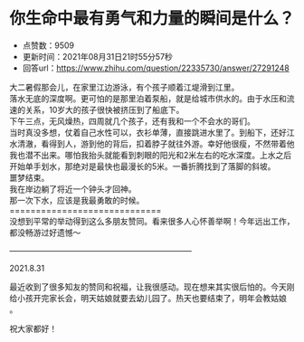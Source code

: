 # 你生命中最有勇气和力量的瞬间是什么？
- 点赞数：9509
- 更新时间：2021年08月31日21时55分57秒
- 回答url：https://www.zhihu.com/question/22335730/answer/27291248
<body>
 <p data-pid="ylzSBO5B">大二暑假那会儿，在家里江边游泳，有个孩子顺着江堤滑到江里。<br>
  落水无底的深度啊。更可怕的是那里泊着泵船，就是给城市供水的。由于水压和流速的关系，10岁大的孩子很快被挤压到了船底下。<br>
  下午三点，无风燥热，四周就几个孩子，还有我和一个不会水的哥们。<br>
  当时真没多想，仗着自己水性可以，衣衫单薄，直接跳进水里了。到船下，还好江水清澈，看得到人，游到他的背后，扣着脖子就往外游。幸好他很瘦，不然带着他我也潜不出来。哪怕我抬头就能看到刺眼的阳光和2米左右的吃水深度。上水之后开始单手划水，那绝对是最快也最漫长的5米。一番折腾找到了落脚的斜坡。<br>
  噩梦结束。<br>
  我在岸边躺了将近一个钟头才回神。<br>
  那一次下水，应该是我最勇敢的时候。=============================<br>
  没想到平常的举动得到这么多朋友赞同。看来很多人心怀善举啊！今年远出工作，都没畅游过好遗憾～</p>
 <p data-pid="HxM3baEk">———————————————————————</p>
 <p data-pid="6NuqO6tm">2021.8.31</p>
 <p data-pid="H1Vmy_Ve">最近收到了很多知友的赞同和祝福，让我很感动。现在想来其实很后怕的。今天刚给小孩开完家长会，明天姑娘就要去幼儿园了。热天也要结束了，明年会教姑娘 。</p>
 <p data-pid="BzVNZUMc">祝大家都好！</p>
</body>